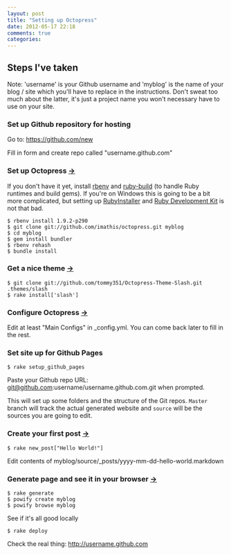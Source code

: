 ```yaml
---
layout: post
title: "Setting up Octopress"
date: 2012-05-17 22:18
comments: true
categories: 
---
```

## Steps I've taken

Note: 'username' is your Github username and 'myblog' is the name of your blog / site which you'll have to replace in the instructions. Don't sweat too much about the latter, it's just a project name you won't necessary have to use on your site.

### Set up Github repository for hosting

Go to: https://github.com/new

Fill in form and create repo called "username.github.com"

### Set up Octopress [&#8594;](http://octopress.org/docs/setup/)

If you don't have it yet, install [rbenv](https://github.com/sstephenson/rbenv#section_2) and [ruby-build](https://github.com/sstephenson/ruby-build#installing-ruby-build) (to handle Ruby runtimes and build gems). If you're on Windows this is going to be a bit more complicated, but setting up [RubyInstaller](http://rubyinstaller.org/downloads) and [Ruby Development Kit](https://github.com/oneclick/rubyinstaller/wiki/Development-Kit) is not that bad.

```
$ rbenv install 1.9.2-p290
$ git clone git://github.com/imathis/octopress.git myblog
$ cd myblog
$ gem install bundler
$ rbenv rehash
$ bundle install
```

### Get a nice theme [&#8594;](http://zespia.tw/Octopress-Theme-Slash/)

```
$ git clone git://github.com/tommy351/Octopress-Theme-Slash.git .themes/slash
$ rake install['slash']
```

### Configure Octopress [&#8594;](http://octopress.org/docs/configuring/)

Edit at least "Main Configs" in _config.yml. You can come back later to fill in the rest.

### Set site up for Github Pages

```
$ rake setup_github_pages
```
    
Paste your Github repo URL: git@github.com:username/username.github.com.git when prompted.

This will set up some folders and the structure of the Git repos. `Master` branch will track the actual generated website and `source` will be the sources you are going to edit.

### Create your first post [&#8594;](http://octopress.org/docs/blogging/)

```
$ rake new_post["Hello World!"]
```
    
Edit contents of myblog/source/_posts/yyyy-mm-dd-hello-world.markdown

### Generate page and see it in your browser [&#8594;](http://octopress.org/docs/deploying/github/)

```
$ rake generate
$ powify create myblog
$ powify browse myblog
```
    
See if it's all good locally

```
$ rake deploy
```

Check the real thing: http://username.github.com